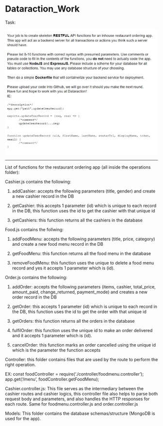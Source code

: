 # Dataraction_Work

Task:

![](images/task.jpg)

------------------------------------------------------------------------------------------------------------------------------------
List of functions for the restaurant ordering app (all inside the operations folder):


Cashier.js contains the following: 

1. addCashier: accepts the following parameters (title, gender) and create a new	 cashier record in the DB 
 
2. getCashier: this accepts 1 parameter (id) which is unique to each record in the	DB, this function uses the id	to get the cashier with that unique id	 
 
3. getCashiers: this function returns all the cashiers in the database 
 
Food.js contains the follwing:
 
1. addFoodMenu: accepts the following parameters (title, price, category) and	 create a new food menu record in the DB 
 
2. getFoodMenu: this function returns all the food menu in the database 
 
3. removeFoodMenu: this function uses the unique to delete a food menu record and yes it accepts 1 parameter which is (id). 

Order.js contains the following: 

1. addOrder: accepts the following parameters (items, cashier, total_price,	 amount_paid, change_returned, payment_mode) and creates a new order record in the DB 
 
2. getOrder: this accepts 1 parameter (id) which is unique to each record in the	 DB, this function uses the id to get the order with that unique id	 
 
3. getOrders: this function returns all the orders in the database 
 
4. fulfilOrder: this function uses the unique id to make an order delivered and it accepts 1 parameter which is (id). 
 
5. cancelOrder: this function marks an order cancelled using the unique id which is the parameter the function accepts 


Controller: this folder contains files that are used by the route to perform the right	operation. 
 
EX: const foodController = require(‘./controller/foodmenu.controller’); app.get(‘/menu’, foodController.getFoodMenu); 
 
Cashier.controller.js: This file serves as the intermediary between the cashier routes and cashier logics, this controller file also helps to parse both request body and parameters, and also handles the HTTP responses for each route. Same for foodmenu.controller.js and order.controller.js 

Models: This folder contains the database schemas/structure (MongoDB is used for the app). 
